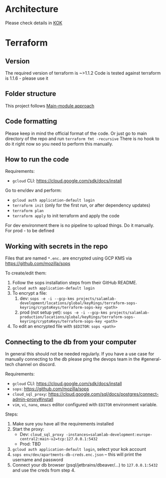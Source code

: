# Architecture

Please check details in [KOK](https://github.com/KoalicjaOtwartyKrakow/kokon)

# Terraform

## Version

The required version of terraform is ~>1.1.2
Code is tested against terraform is 1.1.6 - please use it

## Folder structure

This project follows [Main-module approach](https://dev.to/piotrgwiazda/main-module-approach-for-handling-multiple-environments-in-terraform-1oln)

## Code formatting

Please keep in mind the official format of the code. Or just go to main directory of the repo and run
```terraform fmt -recursive```
There is no hook to do it right now so you need to perform this manually.

## How to run the code

Requirements:
- `gcloud` CLI: https://cloud.google.com/sdk/docs/install

Go to env/dev and perform:
- `gcloud auth application-default login`
- `terraform init` (only for the first run, or after dependency updates)
- `terraform plan`
- `terraform apply`
to init terraform and apply the code

For dev environment there is no pipeline to upload things. Do it manually.
For prod - to be defined

## Working with secrets in the repo
Files that are named `*.enc.` are encrypted using GCP KMS via https://github.com/mozilla/sops 

To create/edit them:
1. Follow the sops installation steps from their GitHub README.
2. `gcloud auth application-default login`
3. To encrypt a file:
   1. dev: `sops -e -i --gcp-kms projects/salamlab-development/locations/global/keyRings/terraform-sops-keyring/cryptoKeys/terraform-sops-key <path>`
   2. prod (not setup yet): `sops -e -i --gcp-kms projects/salamlab-production/locations/global/keyRings/terraform-sops-keyring/cryptoKeys/terraform-sops-key <path>`
4. To edit an encrypted file with `$EDITOR`: `sops <path>`

## Connecting to the db from your computer
In general this should not be needed regularly. If you have a use case for manually connecting to the db
please ping the devops team in the #general-tech channel on discord.

Requirements:
- `gcloud` CLI: https://cloud.google.com/sdk/docs/install
- `sops`: https://github.com/mozilla/sops
- `cloud_sql_proxy`: https://cloud.google.com/sql/docs/postgres/connect-admin-proxy#install
- `vim`, `vi`, `nano`, `emacs` editor configured with `EDITOR` environment variable.

Steps:
1. Make sure you have all the requirements installed
2. Start the proxy:
   * Dev: `cloud_sql_proxy -instances=salamlab-development:europe-central2:main-v2=tcp:127.0.0.1:5432`
   * Prod: TBD
3. `gcloud auth application-default login`, select your kok account
4. `sops env/dev/apartments-db-creds.enc.json` – this will print the username and password
5. Connect your db browser (psql/jetbrains/dbeaver/…) to `127.0.0.1:5432` and use the creds from step 4.
